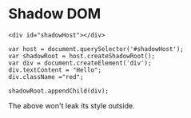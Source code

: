  # Shadow DOM
 
 
 ```
 <div id="shadowHost"></div>  
 ```
 
 ```
var host = document.querySelector('#shadowHost');
var shadowRoot = host.createShadowRoot();
var div = document.createElement('div');
div.textContent = "Hello";
div.className ="red";

shadowRoot.appendChild(div);
```

The above won't leak its style outside.

